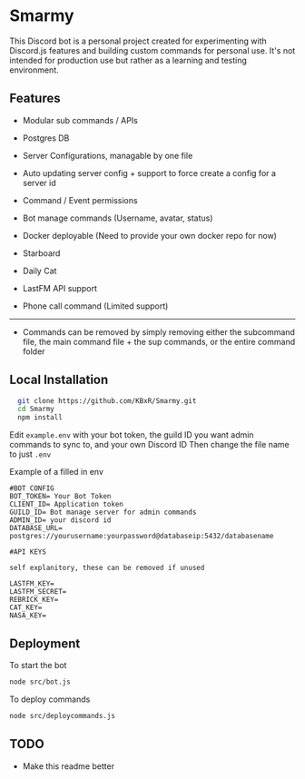 # Smarmy

This Discord bot is a personal project created for experimenting with Discord.js features and building custom commands for personal use. It\'s not intended for production use but rather as a learning and testing environment.

## Features

- Modular sub commands / APIs
- Postgres DB
- Server Configurations, managable by one file
- Auto updating server config + support to force create a config for a server id
- Command / Event permissions
- Bot manage commands (Username, avatar, status)
- Docker deployable (Need to provide your own docker repo for now)

- Starboard
- Daily Cat
- LastFM API support
- Phone call command (Limited support)

---
- Commands can be removed by simply removing either the subcommand file, the main command file + the sup commands, or the entire command folder
## Local Installation

```bash
  git clone https://github.com/KBxR/Smarmy.git
  cd Smarmy
  npm install
```

Edit ```example.env``` with your bot token, the guild ID you want admin commands to sync to, and your own Discord ID
Then change the file name to just ```.env```

Example of a filled in env
```env
#BOT CONFIG
BOT_TOKEN= Your Bot Token
CLIENT_ID= Application token
GUILD_ID= Bot manage server for admin commands
ADMIN_ID= your discord id
DATABASE_URL= postgres://yourusername:yourpassword@databaseip:5432/databasename

#API KEYS

self explanitory, these can be removed if unused

LASTFM_KEY=
LASTFM_SECRET=
REBRICK_KEY=
CAT_KEY=
NASA_KEY=
```
## Deployment

To start the bot

```bash
node src/bot.js
```

To deploy commands

```bash
node src/deploycommands.js
```

## TODO

- Make this readme better